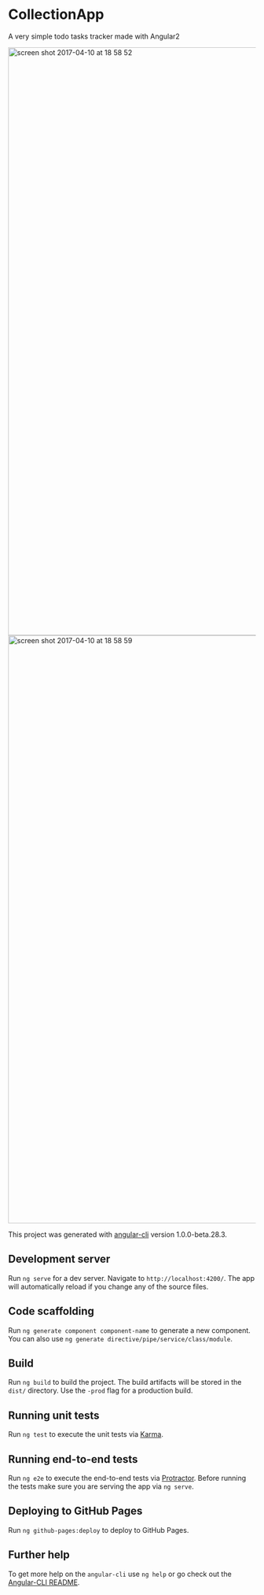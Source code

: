 # CollectionApp

A very simple todo tasks tracker made with Angular2


<img width="1195" alt="screen shot 2017-04-10 at 18 58 52" src="https://cloud.githubusercontent.com/assets/23620372/24875498/25e4f7f4-1e20-11e7-9082-1ee889ffc4d1.png">
<img width="1195" alt="screen shot 2017-04-10 at 18 58 59" src="https://cloud.githubusercontent.com/assets/23620372/24875499/27349b1e-1e20-11e7-8804-ef0b54f4d41c.png">



This project was generated with [angular-cli](https://github.com/angular/angular-cli) version 1.0.0-beta.28.3.

## Development server
Run `ng serve` for a dev server. Navigate to `http://localhost:4200/`. The app will automatically reload if you change any of the source files.

## Code scaffolding

Run `ng generate component component-name` to generate a new component. You can also use `ng generate directive/pipe/service/class/module`.

## Build

Run `ng build` to build the project. The build artifacts will be stored in the `dist/` directory. Use the `-prod` flag for a production build.

## Running unit tests

Run `ng test` to execute the unit tests via [Karma](https://karma-runner.github.io).

## Running end-to-end tests

Run `ng e2e` to execute the end-to-end tests via [Protractor](http://www.protractortest.org/).
Before running the tests make sure you are serving the app via `ng serve`.

## Deploying to GitHub Pages

Run `ng github-pages:deploy` to deploy to GitHub Pages.

## Further help

To get more help on the `angular-cli` use `ng help` or go check out the [Angular-CLI README](https://github.com/angular/angular-cli/blob/master/README.md).
